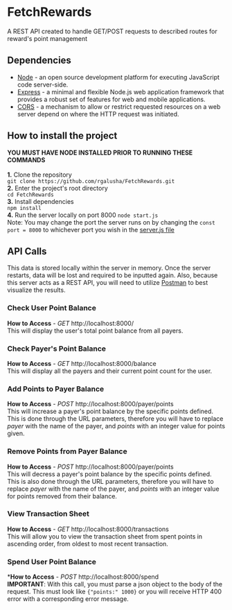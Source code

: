 # FetchRewards
A REST API created to handle GET/POST requests to described routes for reward's point management

## Dependencies
- [Node](https://nodejs.org/en/download/) - an open source development platform for executing JavaScript code server-side.
- [Express](https://expressjs.com) - a minimal and flexible Node.js web application framework that provides a robust set of features for web and mobile applications.
- [CORS](https://expressjs.com/en/resources/middleware/cors.html) - a mechanism to allow or restrict requested resources on a web server depend on where the HTTP request was initiated.
## How to install the project
**YOU MUST HAVE NODE INSTALLED PRIOR TO RUNNING THESE COMMANDS**
<br />
<br />
**1.** Clone the repository
<br />
```git clone https://github.com/rgalusha/FetchRewards.git ```
<br />
**2.** Enter the project's root directory
<br />
```cd FetchRewards```
<br />
**3.** Install dependencies
<br />
```npm install```
<br />
**4.** Run the server locally on port 8000
```node start.js```
<br />
Note: You may change the port the server runs on by changing the ```const port = 8000``` to whichever port you wish in the [server.js file](server.js)
<br />
## API Calls
This data is stored locally within the server in memory. Once the server restarts, data will be lost and required to be inputted again. Also, because this server acts as a REST API, you will need to utilize [Postman](https://www.postman.com/downloads/) to best visualize the results.
### Check User Point Balance
**How to Access** - *GET* http://localhost:8000/
<br />
This will display the user's total point balance from all payers.
### Check Payer's Point Balance
**How to Access** - *GET* http://localhost:8000/balance
<br />
This will display all the payers and their current point count for the user.
### Add Points to Payer Balance
**How to Access** - *POST* http://localhost:8000/payer/points
<br />
This will increase a payer's point balance by the specific points defined. This is done through the URL parameters, therefore you will have to replace *payer* with the name of the payer, and *points* with an integer value for points given.
### Remove Points from Payer Balance
**How to Access** - *POST* http://localhost:8000/payer/points
<br />
This will decress a payer's point balance by the specific points defined. This is also done through the URL parameters, therefore you will have to replace *payer* with the name of the payer, and *points* with an integer value for points removed from their balance.
### View Transaction Sheet
**How to Access** - *GET* http://localhost:8000/transactions
<br />
This will allow you to view the transaction sheet from spent points in ascending order, from oldest to most recent transaction.
### Spend User Point Balance
***How to Access** - *POST* http://localhost:8000/spend
<br />
**IMPORTANT**: With this call, you must parse a json object to the body of the request. This must look like ```{"points:" 1000}``` or you will receive HTTP 400 error with a corresponding error message.
